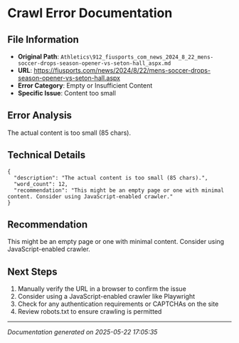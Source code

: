 # Crawl Error Documentation

## File Information
- **Original Path**: `Athletics\912_fiusports_com_news_2024_8_22_mens-soccer-drops-season-opener-vs-seton-hall_aspx.md`
- **URL**: https://fiusports.com/news/2024/8/22/mens-soccer-drops-season-opener-vs-seton-hall.aspx
- **Error Category**: Empty or Insufficient Content
- **Specific Issue**: Content too small

## Error Analysis
The actual content is too small (85 chars).

## Technical Details
```
{
  "description": "The actual content is too small (85 chars).",
  "word_count": 12,
  "recommendation": "This might be an empty page or one with minimal content. Consider using JavaScript-enabled crawler."
}
```

## Recommendation
This might be an empty page or one with minimal content. Consider using JavaScript-enabled crawler.

## Next Steps
1. Manually verify the URL in a browser to confirm the issue
2. Consider using a JavaScript-enabled crawler like Playwright
3. Check for any authentication requirements or CAPTCHAs on the site
4. Review robots.txt to ensure crawling is permitted

---
*Documentation generated on 2025-05-22 17:05:35*
